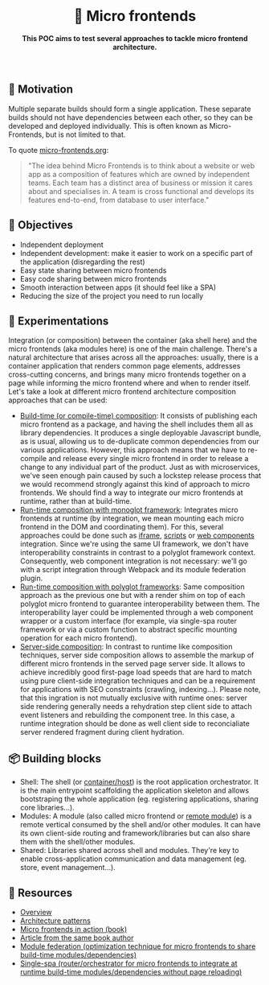 <br>
<div align="center">
    <h1>🧪 Micro frontends</h1>
    <strong>This POC aims to test several approaches to tackle micro frontend architecture.</strong>
</div>
<br>
<br>

## 🤔 Motivation

Multiple separate builds should form a single application. These separate builds should not have dependencies between each other, so they can be developed and deployed individually.
This is often known as Micro-Frontends, but is not limited to that.

To quote [micro-frontends.org](https://micro-frontends.org/):

> "The idea behind Micro Frontends is to think about a website or web app as a composition of features which are owned by independent teams. Each team has a distinct area of business or mission it cares about and specialises in. A team is cross functional and develops its features end-to-end, from database to user interface."

## 🎯 Objectives

-   Independent deployment
-   Independent development: make it easier to work on a specific part of the application (disregarding the rest)
-   Easy state sharing between micro frontends
-   Easy code sharing between micro frontends
-   Smooth interaction between apps (it should feel like a SPA)
-   Reducing the size of the project you need to run locally

## 🧪 Experimentations

Integration (or composition) between the container (aka shell here) and the micro frontends (aka modules here) is one of the main challenge. There's a natural architecture that arises across all the approaches: usually, there is a container application that renders common page elements, addresses cross-cutting concerns, and brings many micro frontends together on a page while informing the micro frontend where and when to render itself. Let's take a look at different micro frontend architecture composition approaches that can be used:

- [Build-time (or compile-time) composition](./buildtime): It consists of publishing each micro frontend as a package, and having the shell includes them all as library dependencies. It produces a single deployable Javascript bundle, as is usual, allowing us to de-duplicate common dependencies from our various applications. However, this approach means that we have to re-compile and release every single micro frontend in order to release a change to any individual part of the product. Just as with microservices, we've seen enough pain caused by such a lockstep release process that we would recommend strongly against this kind of approach to micro frontends. We should find a way to integrate our micro frontends at runtime, rather than at build-time.
- [Run-time composition with monoglot framework](./runtime-monoglot): Integrates micro frontends at runtime (by integration, we mean mounting each micro frontend in the DOM and coordinating them). For this, several approaches could be done such as [iframe](https://martinfowler.com/articles/micro-frontends.html#Run-timeIntegrationViaIframes), [scripts](https://martinfowler.com/articles/micro-frontends.html#Run-timeIntegrationViaJavascript) or [web components](https://martinfowler.com/articles/micro-frontends.html#Run-timeIntegrationViaWebComponents) integration. Since we're using the same UI framework, we don't have interoperability constraints in contrast to a polyglot framework context. Consequently, web component integration is not necessary: we'll go with a script integration through Webpack and its module federation plugin.
- [Run-time composition with polyglot frameworks](./run-time-polyglot): Same composition approach as the previous one but with a render shim on top of each polyglot micro frontend to guarantee interoperability between them. The interoperability layer could be implemented through a web component wrapper or a custom interface (for example, via single-spa router framework or via a custom function to abstract specific mounting operation for each micro frontend).
- [Server-side composition](./serverside): In contrast to runtime like composition techniques, server side composition allows to assemble the markup of different micro frontends in the served page server side. It allows to achieve incredibly good first-page load speeds that are hard to match using pure client-side integration techniques and can be a requirement for applications with SEO constraints (crawling, indexing...). Please note, that this ingration is not mutually exclusive with runtime ones: server side rendering generally needs a rehydration step client side to attach event listeners and rebuilding the component tree. In this case, a runtime integration should be done as well client side to reconcialiate server rendered fragment during client hydration.


## 📦 Building blocks

- Shell: The shell (or [container/host](https://webpack.js.org/concepts/module-federation/#low-level-concepts)) is the root application orchestrator. It is the main entrypoint scaffolding the application skeleton and allows bootstraping the whole application (eg. registering applications, sharing core libraries...).
- Modules: A module (also called micro frontend or [remote module](https://webpack.js.org/concepts/module-federation/#low-level-concepts)) is a remote vertical consumed by the shell and/or other modules. It can have its own client-side routing and framework/libraries but can also share them with the shell/other modules.
- Shared: Libraries shared across shell and modules. They're key to enable cross-application communication and data management (eg. store, event management...).

## 📕 Resources

- [Overview](https://martinfowler.com/articles/micro-frontends.html)
- [Architecture patterns](https://dev.to/okmttdhr/micro-frontends-architecture-patterns-introduction-3cpk)
- [Micro frontends in action (book)](https://www.manning.com/books/micro-frontends-in-action)
- [Article from the same book author](https://micro-frontends.org/)
- [Module federation (optimization technique for micro frontends to share build-time modules/dependencies)](https://single-spa.js.org/)
- [Single-spa (router/orchestrator for micro frontends to integrate at runtime build-time modules/dependencies without page reloading)](https://single-spa.js.org/)
